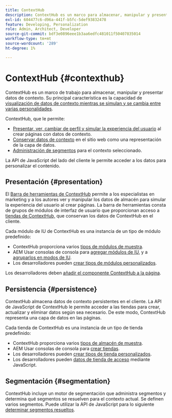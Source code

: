 ```yaml
---
title: ContextHub
description: ContextHub es un marco para almacenar, manipular y presentar datos de contexto
exl-id: 604477c6-d96a-441f-b5fc-5def93832478
feature: Developing, Personalization
role: Admin, Architect, Developer
source-git-commit: bdf3e0896eee1b3aa6edfc481011f50407835014
workflow-type: tm+mt
source-wordcount: '289'
ht-degree: 1%

---
```


# ContextHub {#contexthub}

ContextHub es un marco de trabajo para almacenar, manipular y presentar datos de contexto. Su principal característica es la capacidad de [visualización de datos de contexto mientras se simulan y se cambia entre varias personalidades](/help/sites-cloud/authoring/personalization/contexthub.md).

ContextHub, que le permite:

* [Presentar, ver, cambiar de perfil y simular la experiencia del usuario](#presentation) al crear páginas con datos de contexto.
* [Conservar datos de contexto](#persistence) en el sitio web como una representación de la capa de datos.
* [Administración de segmentos](#segmentation) para el contexto seleccionado.

La API de JavaScript del lado del cliente le permite acceder a los datos para personalizar el contenido.

## Presentación {#presentation}

El [Barra de herramientas de ContextHub](/help/sites-cloud/authoring/personalization/contexthub.md) permite a los especialistas en marketing y a los autores ver y manipular los datos de almacén para simular la experiencia del usuario al crear páginas. La barra de herramientas consta de grupos de módulos de interfaz de usuario que proporcionan acceso a [tiendas de ContextHub,](#persistence) que conservan los datos de ContextHub en el cliente.

Cada módulo de IU de ContextHub es una instancia de un tipo de módulo predefinido:

* ContextHub proporciona varios [tipos de módulos de muestra](sample-modules.md).
* AEM Usar consolas de consola para [agregar módulos de IU](configuring-contexthub.md#adding-a-ui-module), y a [agruparlos en modos de IU](configuring-contexthub.md#adding-a-ui-mode).
* Los desarrolladores pueden [crear tipos de módulos personalizados](extending-contexthub.md#creating-contexthub-ui-module-types).

Los desarrolladores deben [añadir el componente ContextHub a la página](configuring-contexthub.md).

## Persistencia {#persistence}

ContextHub almacena datos de contexto persistentes en el cliente. La API de JavaScript de ContextHub le permite acceder a las tiendas para crear, actualizar y eliminar datos según sea necesario. De este modo, ContextHub representa una capa de datos en las páginas.

Cada tienda de ContextHub es una instancia de un tipo de tienda predefinido:

* ContextHub proporciona varios [tipos de almacén de muestra](sample-stores.md).
* AEM Usar consolas de consola para [crear tiendas](configuring-contexthub.md#creating-a-contexthub-store).
* Los desarrolladores pueden [crear tipos de tienda personalizados](extending-contexthub.md#creating-custom-store-candidates).
* Los desarrolladores pueden [datos de tienda de acceso](adding-contexthub.md#interacting-with-contexthub-stores) mediante JavaScript.

## Segmentación {#segmentation}

ContextHub incluye un motor de segmentación que administra segmentos y determina qué segmentos se resuelven para el contexto actual. Se definen varios segmentos. Puede utilizar la API de JavaScript para lo siguiente [determinar segmentos resueltos](adding-contexthub.md#determining-resolved-contexthub-segments).
